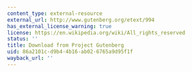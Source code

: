 ```yaml
---
content_type: external-resource
external_url: http://www.gutenberg.org/etext/994
has_external_license_warning: true
license: https://en.wikipedia.org/wiki/All_rights_reserved
status: ''
title: Download from Project Gutenberg
uid: 86a2101c-d9b4-4b16-ab02-6765a9d95f1f
wayback_url: ''
---
```

